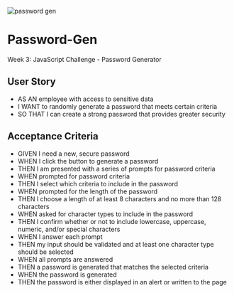 ![password gen](https://user-images.githubusercontent.com/87037136/134830943-5bf240e7-afc8-40ad-b02d-60c4857d27b1.PNG)
# Password-Gen
Week 3: JavaScript Challenge - Password Generator

## User Story
* AS AN employee with access to sensitive data
* I WANT to randomly generate a password that meets certain criteria
* SO THAT I can create a strong password that provides greater security

## Acceptance Criteria

* GIVEN I need a new, secure password
* WHEN I click the button to generate a password
* THEN I am presented with a series of prompts for password criteria
* WHEN prompted for password criteria
* THEN I select which criteria to include in the password
* WHEN prompted for the length of the password
* THEN I choose a length of at least 8 characters and no more than 128 characters
* WHEN asked for character types to include in the password
* THEN I confirm whether or not to include lowercase, uppercase, numeric, and/or special characters
* WHEN I answer each prompt
* THEN my input should be validated and at least one character type should be selected
* WHEN all prompts are answered
* THEN a password is generated that matches the selected criteria
* WHEN the password is generated
* THEN the password is either displayed in an alert or written to the page
